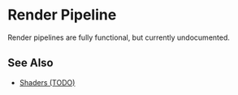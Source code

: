 # Render Pipeline

<!-- PAGE IS TODO -->

Render pipelines are fully functional, but currently undocumented.

## See Also

* [Shaders (TODO)](shaders/shaders-overview.md)

